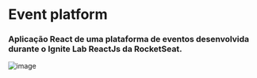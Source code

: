 # Event platform
### Aplicação React de uma plataforma de eventos desenvolvida durante o Ignite Lab ReactJs da RocketSeat.

![image](https://user-images.githubusercontent.com/89262324/175799554-40cdb3b5-1674-4001-bf08-09c03a18edac.png)
